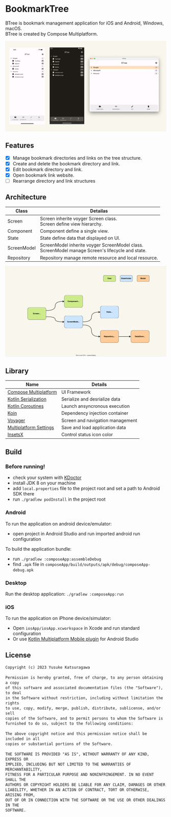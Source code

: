 # BookmarkTree

BTree is bookmark management application for iOS and Android, Windows, macOS.  
BTree is created by Compose Multiplatform.

![](https://raw.githubusercontent.com/kaleidot725/BTree/main/app.drawio.png)

## Features

- [x] Manage bookmark directories and links on the tree structure.
- [x] Create and delete the bookmark directory and link.
- [x] Edit bookmark directory and link. 
- [X] Open bookmark link website.
- [ ] Rearrange directory and link structures

## Architecture

| Class | Detailas |
| ----- | -------- |
| Screen | Screen inherite voyger Screen class.<br>Screen define view hierarchy. |
| Component | Component define a single view. |
| State | State define data that displayed on UI. |
| ScreenModel | ScreenModel inherite voyger ScreenModel class.<br>ScreenModel manage Screen's lifecycle and state. |
| Repository | Repository manage remote resource and local resource. |

![](https://raw.githubusercontent.com/kaleidot725/BTree/main/architecture.drawio.svg)

## Library

| Name | Details |
| ----- | ------ |
| [Compose Multiplatform](https://www.jetbrains.com/ja-jp/lp/compose-multiplatform/) | UI Framework |
| [Kotlin Serialization](https://kotlinlang.org/docs/serialization.html) | Serialize and desrialize data |
| [Kotlin Coroutines](https://kotlinlang.org/docs/serialization.html) | Launch ansyncronous execution |
| [Koin](https://insert-koin.io/) | Dependency injection container |
| [Voyager](https://voyager.adriel.cafe/) | Screen and navigation management |
| [Multiplatform Settings](https://github.com/russhwolf/multiplatform-settings) | Save and load application data |
| [InsetsX](https://github.com/mori-atsushi/insetsx) | Control status icon color | 

## Build

### Before running!
 - check your system with [KDoctor](https://github.com/Kotlin/kdoctor)
 - install JDK 8 on your machine
 - add `local.properties` file to the project root and set a path to Android SDK there
 - run `./gradlew podInstall` in the project root

### Android
To run the application on android device/emulator:  
 - open project in Android Studio and run imported android run configuration

To build the application bundle:
 - run `./gradlew :composeApp:assembleDebug`
 - find `.apk` file in `composeApp/build/outputs/apk/debug/composeApp-debug.apk`

### Desktop
Run the desktop application: `./gradlew :composeApp:run`

### iOS
To run the application on iPhone device/simulator:
 - Open `iosApp/iosApp.xcworkspace` in Xcode and run standard configuration
 - Or use [Kotlin Multiplatform Mobile plugin](https://plugins.jetbrains.com/plugin/14936-kotlin-multiplatform-mobile) for Android Studio

## License

```
Copyright (c) 2023 Yusuke Katsuragawa

Permission is hereby granted, free of charge, to any person obtaining a copy
of this software and associated documentation files (the "Software"), to deal
in the Software without restriction, including without limitation the rights
to use, copy, modify, merge, publish, distribute, sublicense, and/or sell
copies of the Software, and to permit persons to whom the Software is
furnished to do so, subject to the following conditions:

The above copyright notice and this permission notice shall be included in all
copies or substantial portions of the Software.

THE SOFTWARE IS PROVIDED "AS IS", WITHOUT WARRANTY OF ANY KIND, EXPRESS OR
IMPLIED, INCLUDING BUT NOT LIMITED TO THE WARRANTIES OF MERCHANTABILITY,
FITNESS FOR A PARTICULAR PURPOSE AND NONINFRINGEMENT. IN NO EVENT SHALL THE
AUTHORS OR COPYRIGHT HOLDERS BE LIABLE FOR ANY CLAIM, DAMAGES OR OTHER
LIABILITY, WHETHER IN AN ACTION OF CONTRACT, TORT OR OTHERWISE, ARISING FROM,
OUT OF OR IN CONNECTION WITH THE SOFTWARE OR THE USE OR OTHER DEALINGS IN THE
SOFTWARE.
```
